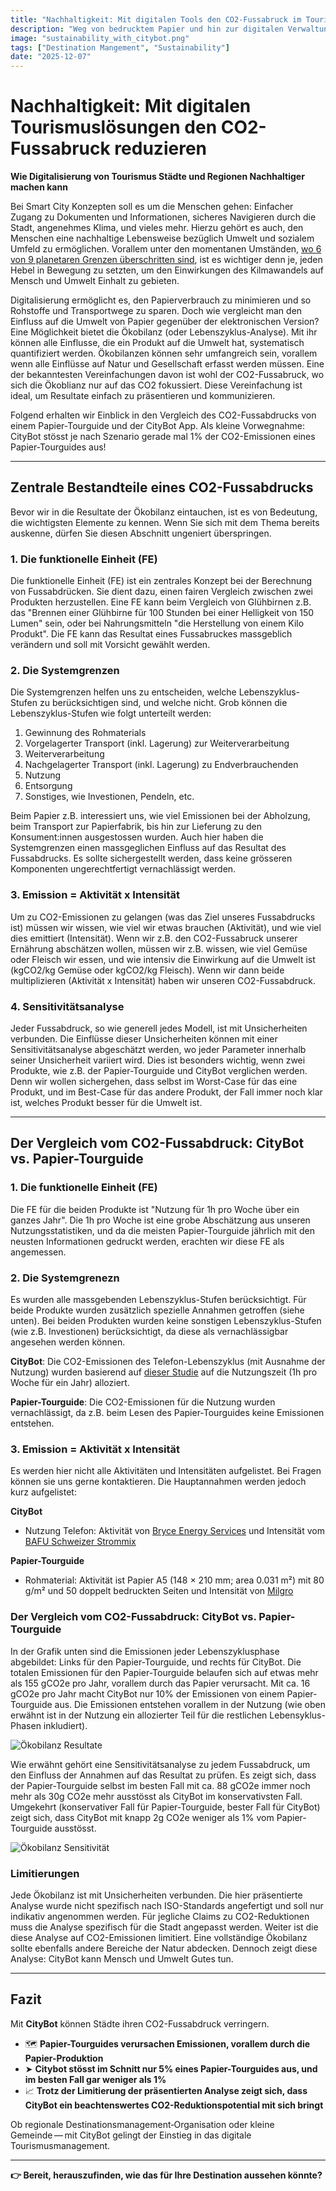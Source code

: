 ```yaml
---
title: "Nachhaltigkeit: Mit digitalen Tools den CO2-Fussabruck im Tourismus reduzieren"
description: "Weg von bedrucktem Papier und hin zur digitalen Verwaltung der Infos über ihre Stadt. ⏱️ Lesezeit: 5 Min. zu lesen"
image: "sustainability_with_citybot.png"
tags: ["Destination Mangement", "Sustainability"]
date: "2025-12-07"
---
```

# Nachhaltigkeit: Mit digitalen Tourismuslösungen den CO2-Fussabruck reduzieren 
**Wie Digitalisierung von Tourismus Städte und Regionen Nachhaltiger machen kann**

Bei Smart City Konzepten soll es um die Menschen gehen: Einfacher Zugang zu Dokumenten und Informationen, sicheres Navigieren durch die Stadt, angenehmes Klima, und vieles mehr. Hierzu gehört es auch, den Menschen eine nachhaltige Lebensweise bezüglich Umwelt und sozialem Umfeld zu ermöglichen. Vorallem unter den momentanen Umständen, [wo 6 von 9 planetaren Grenzen überschritten sind](https://www.stockholmresilience.org/research/planetary-boundaries.html), ist es wichtiger denn je, jeden Hebel in Bewegung zu setzten, um den Einwirkungen des Kilmawandels auf Mensch und Umwelt Einhalt zu gebieten.

Digitalisierung ermöglicht es, den Papierverbrauch zu minimieren und so Rohstoffe und Transportwege zu sparen. Doch wie vergleicht man den Einfluss auf die Umwelt von Papier gegenüber der elektronischen Version? Eine Möglichkeit bietet die Ökobilanz (oder Lebenszyklus-Analyse). Mit ihr können alle Einflusse, die ein Produkt auf die Umwelt hat, systematisch quantifiziert werden. Ökobilanzen können sehr umfangreich sein, vorallem wenn alle Einflüsse auf Natur und Gesellschaft erfasst werden müssen. Eine der bekanntesten Vereinfachungen davon ist wohl der CO2-Fussabruck, wo sich die Ökoblianz nur auf das CO2 fokussiert. Diese Vereinfachung ist ideal, um Resultate einfach zu präsentieren und kommunizieren.

Folgend erhalten wir Einblick in den Vergleich des CO2-Fussabdrucks von einem Papier-Tourguide und der CityBot App. Als kleine Vorwegnahme: CityBot stösst je nach Szenario gerade mal 1% der CO2-Emissionen eines Papier-Tourguides aus!

---

## Zentrale Bestandteile eines CO2-Fussabdrucks
Bevor wir in die Resultate der Ökobilanz eintauchen, ist es von Bedeutung, die wichtigsten Elemente zu kennen. Wenn Sie sich mit dem Thema bereits auskenne, dürfen Sie diesen Abschnitt ungeniert überspringen.

### 1. Die funktionelle Einheit (FE)
Die funktionelle Einheit (FE) ist ein zentrales Konzept bei der Berechnung von Fussabdrücken. Sie dient dazu, einen fairen Vergleich zwischen zwei Produkten herzustellen. Eine FE kann beim Vergleich von Glühbirnen z.B. das "Brennen einer Glühbirne für 100 Stunden bei einer Helligkeit von 150 Lumen" sein, oder bei Nahrungsmitteln "die Herstellung von einem Kilo Produkt". Die FE kann das Resultat eines Fussabruckes massgeblich verändern und soll mit Vorsicht gewählt werden.

### 2. Die Systemgrenzen
Die Systemgrenzen helfen uns zu entscheiden, welche Lebenszyklus-Stufen zu berücksichtigen sind, und welche nicht. Grob können die Lebenszyklus-Stufen wie folgt unterteilt werden:

1. Gewinnung des Rohmaterials
2. Vorgelagerter Transport (inkl. Lagerung) zur Weiterverarbeitung
3. Weiterverarbeitung
4. Nachgelagerter Transport (inkl. Lagerung) zu Endverbrauchenden
5. Nutzung
6. Entsorgung
7. Sonstiges, wie Investionen, Pendeln, etc.

Beim Papier z.B. interessiert uns, wie viel Emissionen bei der Abholzung, beim Transport zur Papierfabrik, bis hin zur Lieferung zu den Konsument:innen ausgestossen wurden. Auch hier haben die Systemgrenzen einen massgeglichen Einfluss auf das Resultat des Fussabdrucks. Es sollte sichergestellt werden, dass keine grösseren Komponenten ungerechtfertigt vernachlässigt werden.

### 3. Emission = Aktivität x Intensität
Um zu CO2-Emissionen zu gelangen (was das Ziel unseres Fussabdrucks ist) müssen wir wissen, wie viel wir etwas brauchen (Aktivität), und wie viel dies emittiert (Intensität). Wenn wir z.B. den CO2-Fussabruck unserer Ernährung abschätzen wollen, müssen wir z.B. wissen, wie viel Gemüse oder Fleisch wir essen, und wie intensiv die Einwirkung auf die Umwelt ist (kgCO2/kg Gemüse oder kgCO2/kg Fleisch). Wenn wir dann beide multiplizieren (Aktivität x Intensität) haben wir unseren CO2-Fussabdruck.

### 4. Sensitivitätsanalyse
Jeder Fussabdruck, so wie generell jedes Modell, ist mit Unsicherheiten verbunden. Die Einflüsse dieser Unsicherheiten können mit einer Sensitivitätsanalyse abgeschätzt werden, wo jeder Parameter innerhalb seiner Unsicherheit variiert wird. Dies ist besonders wichtig, wenn zwei Produkte, wie z.B. der Papier-Tourguide und CityBot verglichen werden. Denn wir wollen sichergehen, dass selbst im Worst-Case für das eine Produkt, und im Best-Case für das andere Produkt, der Fall immer noch klar ist, welches Produkt besser für die Umwelt ist.

---

## Der Vergleich vom CO2-Fussabdruck: CityBot vs. Papier-Tourguide

### 1. Die funktionelle Einheit (FE)
Die FE für die beiden Produkte ist "Nutzung für 1h pro Woche über ein ganzes Jahr". Die 1h pro Woche ist eine grobe Abschätzung aus unseren Nutzungsstatistiken, und da die meisten Papier-Tourguide jährlich mit den neusten Informationen gedruckt werden, erachten wir diese FE als angemessen.

### 2. Die Systemgrenezn
Es wurden alle massgebenden Lebenszyklus-Stufen berücksichtigt. Für beide Produkte wurden zusätzlich spezielle Annahmen getroffen (siehe unten). Bei beiden Produkten wurden keine sonstigen Lebenszyklus-Stufen (wie z.B. Investionen) berücksichtigt, da diese als vernachlässigbar angesehen werden können.

**CityBot**: Die CO2-Emissionen des Telefon-Lebenszyklus (mit Ausnahme der Nutzung) wurden basierend auf [dieser Studie](https://methodology.scope3.com/consumer_devices) auf die Nutzungszeit (1h pro Woche für ein Jahr) alloziert.

**Papier-Tourguide**: Die CO2-Emissionen für die Nutzung wurden vernachlässigt, da z.B. beim Lesen des Papier-Tourguides keine Emissionen entstehen.


### 3. Emission = Aktivität x Intensität
Es werden hier nicht alle Aktivitäten und Intensitäten aufgelistet. Bei Fragen können sie uns gerne kontaktieren. Die Hauptannahmen werden jedoch kurz aufgelistet:

**CityBot**
- Nutzung Telefon: Aktivität von [Bryce Energy Services](https://www.bryceenergyservices.com/2024/10/03/the-total-energy-consumption-of-a-mobile-phone/) und Intensität vom [BAFU Schweizer Strommix](https://www.bafu.admin.ch/bafu/de/home/themen/klima/fragen-antworten.html#:~:text=Die%20Kennzahlen%20f%C3%BCr%20die%20verschiedenen,Strommix%3A%2015.7%20g%20CO2eq%2FkWh)

**Papier-Tourguide**
- Rohmaterial: Aktivität ist Papier A5 (148 × 210 mm; area 0.031 m²) mit 80 g/m² und 50 doppelt bedruckten Seiten und Intensität von [Milgro](https://www.milgro.eu/en/blog/co2-impact-of-paper-use-three-strategies-to-reduce-it)


### Der Vergleich vom CO2-Fussabdruck: CityBot vs. Papier-Tourguide

In der Grafik unten sind die Emissionen jeder Lebenszyklusphase abgebildet: Links für den Papier-Tourguide, und rechts für CityBot. Die totalen Emissionen für den Papier-Tourguide belaufen sich auf etwas mehr als 155 gCO2e pro Jahr, vorallem durch das Papier verursacht. Mit ca. 16 gCO2e pro Jahr macht CityBot nur 10% der Emissionen von einem Papier-Tourguide aus. Die Emissionen entstehen vorallem in der Nutzung (wie oben erwähnt ist in der Nutzung ein allozierter Teil für die restlichen Lebensyklus-Phasen inkludiert).

![Ökobilanz Resultate](/img/lca_result_main.png)

Wie erwähnt gehört eine Sensitivitätsanalyse zu jedem Fussabdruck, um den Einfluss der Annahmen auf das Resultat zu prüfen. Es zeigt sich, dass der Papier-Tourguide selbst im besten Fall mit ca. 88 gCO2e immer noch mehr als 30g CO2e mehr ausstösst als CityBot im konservativsten Fall. Umgekehrt (konservativer Fall für Papier-Tourguide, bester Fall für CityBot) zeigt sich, dass CityBot mit knapp 2g CO2e weniger als 1% vom Papier-Tourguide ausstösst.

![Ökobilanz Sensitivität](/img/lca_result_sensitivity.png)


### Limitierungen

Jede Ökobilanz ist mit Unsicherheiten verbunden. Die hier präsentierte Analyse wurde nicht spezifisch nach ISO-Standards angefertigt und soll nur indikativ angenommen werden. Für jegliche Claims zu CO2-Reduktionen muss die Analyse spezifisch für die Stadt angepasst werden. Weiter ist die diese Analyse auf CO2-Emissionen limitiert. Eine vollständige Ökobilanz sollte ebenfalls andere Bereiche der Natur abdecken. Dennoch zeigt diese Analyse: CityBot kann Mensch und Umwelt Gutes tun.

---

## Fazit

Mit **CityBot** können Städte ihren CO2-Fussabdruck verringern.

- 🗺️ **Papier-Tourguides verursachen Emissionen, vorallem durch die Papier-Produktion**  
- ➤ **Citybot stösst im Schnitt nur 5% eines Papier-Tourguides aus, und im besten Fall gar weniger als 1%**  
- 📈 **Trotz der Limitierung der präsentierten Analyse zeigt sich, dass CityBot ein beachtenswertes CO2-Reduktionspotential mit sich bringt**  

Ob regionale Destinationsmanagement‑Organisation oder kleine Gemeinde — mit CityBot gelingt der Einstieg in das digitale Tourismusmanagement.

---

**👉 Bereit, herauszufinden, wie das für Ihre Destination aussehen könnte?**
